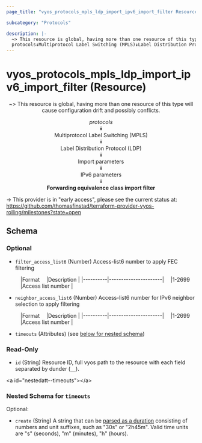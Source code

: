 ```yaml
---
page_title: "vyos_protocols_mpls_ldp_import_ipv6_import_filter Resource - vyos"

subcategory: "Protocols"

description: |- 
  ~> This resource is global, having more than one resource of this type will cause configuration drift and possibly conflicts.
  protocols⯯Multiprotocol Label Switching (MPLS)⯯Label Distribution Protocol (LDP)⯯Import parameters⯯IPv6 parameters⯯Forwarding equivalence class import filter
---
```


# vyos_protocols_mpls_ldp_import_ipv6_import_filter (Resource)
<center>

~> This resource is global, having more than one resource of this type will cause configuration drift and possibly conflicts.

*protocols*  
⯯  
Multiprotocol Label Switching (MPLS)  
⯯  
Label Distribution Protocol (LDP)  
⯯  
Import parameters  
⯯  
IPv6 parameters  
⯯  
**Forwarding equivalence class import filter**


</center>

-> This provider is in "early access", please see the current status at: https://github.com/thomasfinstad/terraform-provider-vyos-rolling/milestones?state=open

## Schema

### Optional

- `filter_access_list6` (Number) Access-list6 number to apply FEC filtering

    &emsp;|Format  &emsp;|Description         |
    |----------|----------------------|
    &emsp;|1-2699  &emsp;|Access list number  |
- `neighbor_access_list6` (Number) Access-list6 number for IPv6 neighbor selection to apply filtering

    &emsp;|Format  &emsp;|Description         |
    |----------|----------------------|
    &emsp;|1-2699  &emsp;|Access list number  |
- `timeouts` (Attributes) (see [below for nested schema](#nestedatt--timeouts))

### Read-Only

- `id` (String) Resource ID, full vyos path to the resource with each field separated by dunder (`__`).

&lt;a id=&#34;nestedatt--timeouts&#34;&gt;&lt;/a&gt;
### Nested Schema for `timeouts`

Optional:

- `create` (String) A string that can be [parsed as a duration](https://pkg.go.dev/time#ParseDuration) consisting of numbers and unit suffixes, such as &#34;30s&#34; or &#34;2h45m&#34;. Valid time units are &#34;s&#34; (seconds), &#34;m&#34; (minutes), &#34;h&#34; (hours).  
